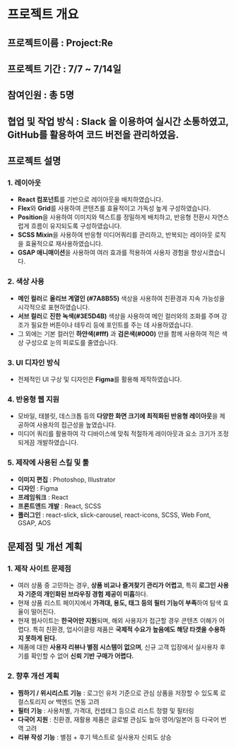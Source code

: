 # 프로젝트 개요
## 프로젝트이름 : Project:Re
## 프로젝트 기간 : 7/7 ~ 7/14일
## 참여인원 : 총 5명
## 협업 및 작업 방식 : Slack 을 이용하여 실시간 소통하였고, GitHub를 활용하여 코드 버전을 관리하였음.

## 프로젝트 설명
### 1. 레이아웃
- **React 컴포넌트**를 기반으로 레이아웃을 배치하였습니다.
- **Flex**와 **Grid**를 사용하여 콘텐츠를 효율적이고 가독성 높게 구성하였습니다.
- **Position**을 사용하여 이미지와 텍스트를 정밀하게 배치하고, 반응형 전환시 자연스럽게 흐름이
유지되도록 구성하였습니다.
- **SCSS Mixin**을 사용하여 반응형 미디어쿼리를 관리하고, 반복되는 레이아웃 로직을 효율적으로
재사용하였습니다.
- **GSAP 애니매이션**을 사용하여 여러 효과를 적용하여 사용자 경험을 향상시켰습니다.


### 2. 색상 사용
- **메인 컬러**로 **올리브 계열인 (#7A8B55)** 색상을 사용하여 친환경과 지속 가능성을 시각적으로 표현하였습니다.
- **서브 컬러**로 **진한 녹색(#3E5D4B)** 색상을 사용하여 메인 컬러와의 조화를 주며 강조가 필요한 버튼이나 테두리 등에 포인트를 주는 데 사용하였습니다.
- 그 외에는 기본 컬러인 **하얀색(#fff)** 과 **검은색(#000)** 만을 함께 사용하여 적은 색상 구성으로 눈의 피로도를 줄였습니다.

### 3. UI 디자인 방식
- 전체적인 UI 구상 및 디자인은 **Figma**를 활용해 제작하였습니다.

### 4. 반응형 웹 지원
- 모바일, 태블릿, 데스크톱 등의 **다양한 화면 크기에 최적화된 반응형 레이아웃**을 제공하여 사용자의 접근성을 높였습니다.
- 미디어 쿼리를 활용하여 각 디바이스에 맞춰 적절하게 레이아웃과 요소 크기가 조정되게끔 개발하였습니다.

### 5. 제작에 사용된 스킬 및 툴
- **이미지 편집** : Photoshop, Illustrator 
- **디자인** : Figma
- **프레임워크** : React
- **프론트엔드 개발** : React, SCSS
- **플러그인** : react-slick, slick-carousel, react-icons, SCSS, Web Font, GSAP, AOS

## 문제점 및 개선 계획
### 1. 제작 사이트 문제점
- 여러 상품 중 고민하는 경우, **상품 비교나 즐겨찾기 관리가 어렵고**, 특히 **로그인 사용자 기준의 개인화된 브라우징 경험 제공이 미흡**하다.
- 현재 상품 리스트 페이지에서 **가격대, 용도, 태그 등의 필터 기능이 부족**하여 탐색 효율이 떨어진다.
- 현재 웹사이트는 **한국어만 지원**되며, 해외 사용자가 접근할 경우 콘텐츠 이해가 어렵다. 특히 친환경, 업사이클링 제품은 **국제적 수요가 높음에도 해당 타겟을 수용하지 못하게 된다.**
- 제품에 대한 **사용자 리뷰나 별점 시스템이 없으며**, 신규 고객 입장에서 실사용자 후기를 확인할 수 없어 **신뢰 기반 구매가 어렵다.**

### 2. 향후 개선 계획
- **찜하기 / 위시리스트 기능** : 로그인 유저 기준으로 관심 상품을 저장할 수 있도록 로컬스토리지 or 백엔드 연동 고려
- **필터 기능** : 사용처별, 가격대, 컨셉태그 등으로 리스트 정렬 및 필터링
- **다국어 지원** : 친환경, 재활용 제품은 글로벌 관심도 높아 영어/일본어 등 다국어 번역 고려
- **리뷰 작성 기능** : 별점 + 후기 텍스트로 실사용자 신뢰도 상승